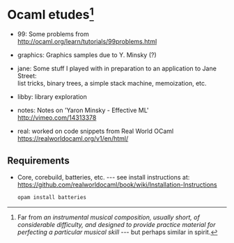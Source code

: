 
Ocaml etudes[^etude]
============

* 99: Some problems from  
  http://ocaml.org/learn/tutorials/99problems.html

* graphics: Graphics samples due to Y. Minsky (?)

* jane: Some stuff I played with in preparation to an application to Jane Street:  
  list tricks, binary trees, a simple stack machine, memoization, etc.

* libby: library exploration

* notes: Notes on 'Yaron Minsky - Effective ML'  
  http://vimeo.com/14313378

* real: worked on code snippets from Real World OCaml  
  https://realworldocaml.org/v1/en/html/

Requirements
------------

 * Core, corebuild, batteries, etc. --- see install instructions at:  
   https://github.com/realworldocaml/book/wiki/Installation-Instructions  

   ```bash
   opam install batteries
   ```


[^etude]: Far from *an instrumental musical composition, usually short, of considerable difficulty, and designed to provide practice material for perfecting a particular musical skill* --- but perhaps similar in spirit.
